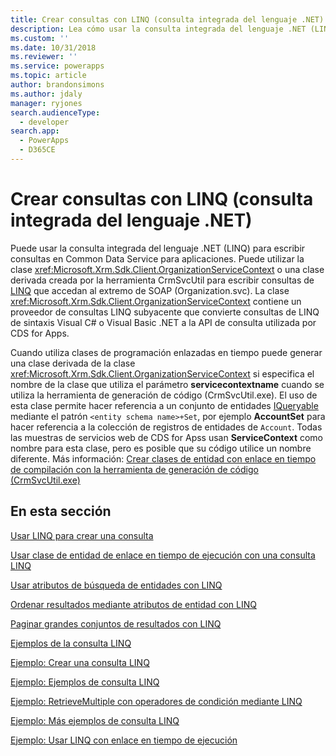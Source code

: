 ```yaml
---
title: Crear consultas con LINQ (consulta integrada del lenguaje .NET) (Common Data Service para aplicaciones) | Microsoft Docs
description: Lea cómo usar la consulta integrada del lenguaje .NET (LINQ) para escribir consultas en Common Data Service para aplicaciones
ms.custom: ''
ms.date: 10/31/2018
ms.reviewer: ''
ms.service: powerapps
ms.topic: article
author: brandonsimons
ms.author: jdaly
manager: ryjones
search.audienceType:
  - developer
search.app:
  - PowerApps
  - D365CE
---
```

# <a name="build-queries-with-linq-net-language-integrated-query"></a>Crear consultas con LINQ (consulta integrada del lenguaje .NET)

Puede usar la consulta integrada del lenguaje .NET (LINQ) para escribir consultas en Common Data Service para aplicaciones. Puede utilizar la clase <xref:Microsoft.Xrm.Sdk.Client.OrganizationServiceContext> o una clase derivada creada por la herramienta CrmSvcUtil para escribir consultas de [LINQ](https://msdn.microsoft.com/library/bb397897.aspx) que accedan al extremo de SOAP (Organization.svc). La clase <xref:Microsoft.Xrm.Sdk.Client.OrganizationServiceContext> contiene un proveedor de consultas LINQ subyacente que convierte consultas de LINQ de sintaxis Visual C# o Visual Basic .NET a la API de consulta utilizada por CDS for Apps.  
  
 Cuando utiliza clases de programación enlazadas en tiempo puede generar una clase derivada de la clase <xref:Microsoft.Xrm.Sdk.Client.OrganizationServiceContext> si especifica el nombre de la clase que utiliza el parámetro **servicecontextname** cuando se utiliza la herramienta de generación de código (CrmSvcUtil.exe). El uso de esta clase permite hacer referencia a un conjunto de entidades [IQueryable](https://msdn.microsoft.com/library/system.linq.iqueryable.aspx) mediante el patrón `<entity schema name>+Set`, por ejemplo **AccountSet** para hacer referencia a la colección de registros de entidades de `Account`. Todas las muestras de servicios web de CDS for Apss usan **ServiceContext** como nombre para esta clase, pero es posible que su código utilice un nombre diferente. Más información: [Crear clases de entidad con enlace en tiempo de compilación con la herramienta de generación de código (CrmSvcUtil.exe)](/dynamics365/customer-engagement/developer/org-service/create-early-bound-entity-classes-code-generation-tool.md) 
  
## <a name="in-this-section"></a>En esta sección  
 [Usar LINQ para crear una consulta](use-linq-construct-query.md)  
  
 [Usar clase de entidad de enlace en tiempo de ejecución con una consulta LINQ](use-late-bound-entity-class-linq-query.md)  
  
 [Usar atributos de búsqueda de entidades con LINQ](order-results-entity-attributes-linq.md)  
  
 [Ordenar resultados mediante atributos de entidad con LINQ](/dynamics365/customer-engagement/developer/org-service/order-results-entity-attributes-linq)  
  
 [Paginar grandes conjuntos de resultados con LINQ](/dynamics365/customer-engagement/developer/org-service/page-large-result-sets-linq)  
  
 [Ejemplos de la consulta LINQ](/dynamics365/customer-engagement/developer/org-service/linq-query-examples)  
  
 [Ejemplo: Crear una consulta LINQ](/dynamics365/customer-engagement/developer/org-service/sample-create-linq-query)  
  
 [Ejemplo: Ejemplos de consulta LINQ](/dynamics365/customer-engagement/developer/org-service/sample-complex-linq-queries)  
  
 [Ejemplo: RetrieveMultiple con operadores de condición mediante LINQ](/dynamics365/customer-engagement/developer/org-service/sample-retrieve-multiple-with-condition-operators-using-linq)  
  
 [Ejemplo: Más ejemplos de consulta LINQ](/dynamics365/customer-engagement/developer/org-service/sample-more-linq-query-examples)  
  
 [Ejemplo: Usar LINQ con enlace en tiempo de ejecución](/dynamics365/customer-engagement/developer/org-service/sample-create-linq-query-late-binding)